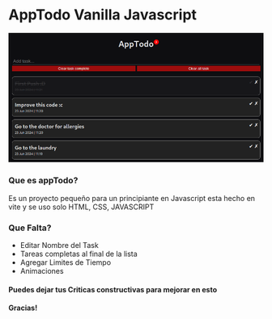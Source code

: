 # AppTodo Vanilla Javascript

![Image description](/preview.png)

### Que es appTodo?
Es un proyecto pequeño para un principiante en Javascript
esta hecho en vite y se uso solo HTML, CSS, JAVASCRIPT

### Que Falta?

- Editar Nombre del Task
- Tareas completas al final de la lista
- Agregar Limites de Tiempo
- Animaciones

#### Puedes dejar tus Criticas constructivas para mejorar en esto
#### Gracias!